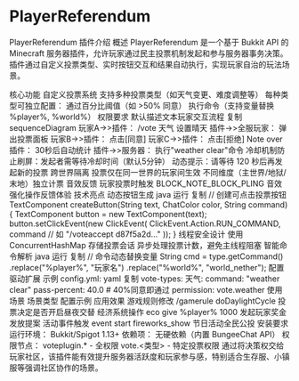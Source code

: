 # PlayerReferendum
PlayerReferendum 插件介绍
概述
PlayerReferendum 是一个基于 Bukkit API 的 Minecraft 服务器插件，允许玩家通过民主投票机制发起和参与服务器事务决策。插件通过自定义投票类型、实时按钮交互和结果自动执行，实现玩家自治的玩法场景。

核心功能
​自定义投票系统​
支持多种投票类型（如天气变更、难度调整等）
每种类型可独立配置：
通过百分比阈值（如 >50% 同意）
执行命令（支持变量替换 %player%, %world%）
权限要求
默认描述文本
​玩家交互流程​
复制
sequenceDiagram
玩家A->>插件： /vote 天气 设置晴天
插件->>全服玩家： 弹出投票面板
玩家B->>插件： 点击[同意]
玩家C->>插件： 点击[拒绝]
Note over 插件： 30秒后自动统计
插件->>服务器： 执行"weather clear"命令
​冷却机制​
防止刷屏：发起者需等待冷却时间（默认5分钟）
动态提示：请等待 120 秒后再发起新的投票
​跨世界隔离​
投票仅在同一世界的玩家间生效
不同维度（主世界/地狱/末地）独立计票
​音效反馈​
玩家投票时触发 BLOCK_NOTE_BLOCK_PLING 音效
强化操作反馈体验
技术亮点
​动态按钮生成​
java
运行
复制
// 创建可点击投票按钮
TextComponent createButton(String text, ChatColor color, String command) {
  TextComponent button = new TextComponent(text);
  button.setClickEvent(new ClickEvent(
    ClickEvent.Action.RUN_COMMAND, 
    command // 如 "/voteaccept d87f5a2d..."
  ));
}
​线程安全设计​
使用 ConcurrentHashMap 存储投票会话
异步处理投票计数，避免主线程阻塞
​智能命令解析​
java
运行
复制
// 命令动态替换变量
String cmd = type.getCommand()
  .replace("%player%", "玩家名")
  .replace("%world%", "world_nether");
​配置驱动扩展​
示例 config.yml:
yaml
复制
vote-types:
  天气:
    command: "weather clear"
    pass-percent: 40.0  # 40%同意即通过
    permission: vote.weather
使用场景
场景类型	配置示例	应用效果
游戏规则修改	/gamerule doDaylightCycle	投票决定是否开启昼夜交替
经济系统操作	eco give %player% 1000	发起玩家奖金发放提案
活动事件触发	event start fireworks_show	节日活动全民公投
安装要求
​运行环境​： Bukkit/Spigot 1.13+
​依赖项​： 无硬依赖（内置 BungeeChat API）
​权限节点​：
voteplugin.* - 全权限
vote.<类型> - 特定投票权限
通过将决策权交给玩家社区，该插件能有效提升服务器活跃度和玩家参与感，特别适合生存服、小镇服等强调社区协作的场景。
